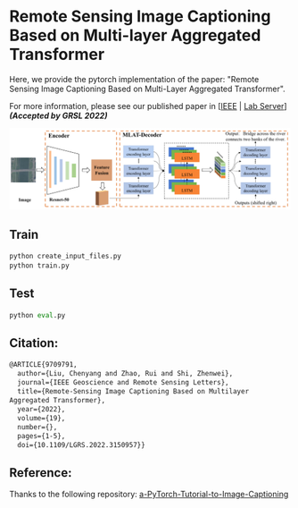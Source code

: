 # Remote Sensing Image Captioning Based on Multi-layer Aggregated Transformer
Here, we provide the pytorch implementation of the paper: "Remote Sensing Image Captioning Based on Multi-Layer Aggregated Transformer". 

For more information, please see our published paper in [[IEEE](https://ieeexplore.ieee.org/document/9709791) | [Lab Server](http://levir.buaa.edu.cn/publications/Captioning-Based-on-Multilayer-Aggregated-Transformer.pdf)]  ***(Accepted by GRSL 2022)***

![MLAT](images/MLAT.png)

## Train
```python
python create_input_files.py
python train.py
```
## Test
```python
python eval.py
```

## Citation: 
```
@ARTICLE{9709791,
  author={Liu, Chenyang and Zhao, Rui and Shi, Zhenwei},
  journal={IEEE Geoscience and Remote Sensing Letters}, 
  title={Remote-Sensing Image Captioning Based on Multilayer Aggregated Transformer}, 
  year={2022},
  volume={19},
  number={},
  pages={1-5},
  doi={10.1109/LGRS.2022.3150957}}
```
## Reference:
Thanks to the following repository:
[a-PyTorch-Tutorial-to-Image-Captioning](https://github.com/sgrvinod/a-PyTorch-Tutorial-to-Image-Captioning.git)
